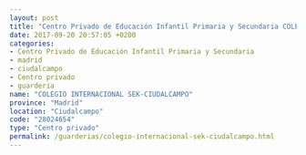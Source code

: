 ```yaml
---
layout: post
title: "Centro Privado de Educación Infantil Primaria y Secundaria COLEGIO INTERNACIONAL SEK-CIUDALCAMPO"
date: 2017-09-20 20:57:05 +0200
categories:
- Centro Privado de Educación Infantil Primaria y Secundaria
- madrid
- ciudalcampo
- Centro privado
- guarderia
name: "COLEGIO INTERNACIONAL SEK-CIUDALCAMPO"
province: "Madrid"
location: "Ciudalcampo"
code: "28024654"
type: "Centro privado"
permalink: /guarderias/colegio-internacional-sek-ciudalcampo.html
---
```

